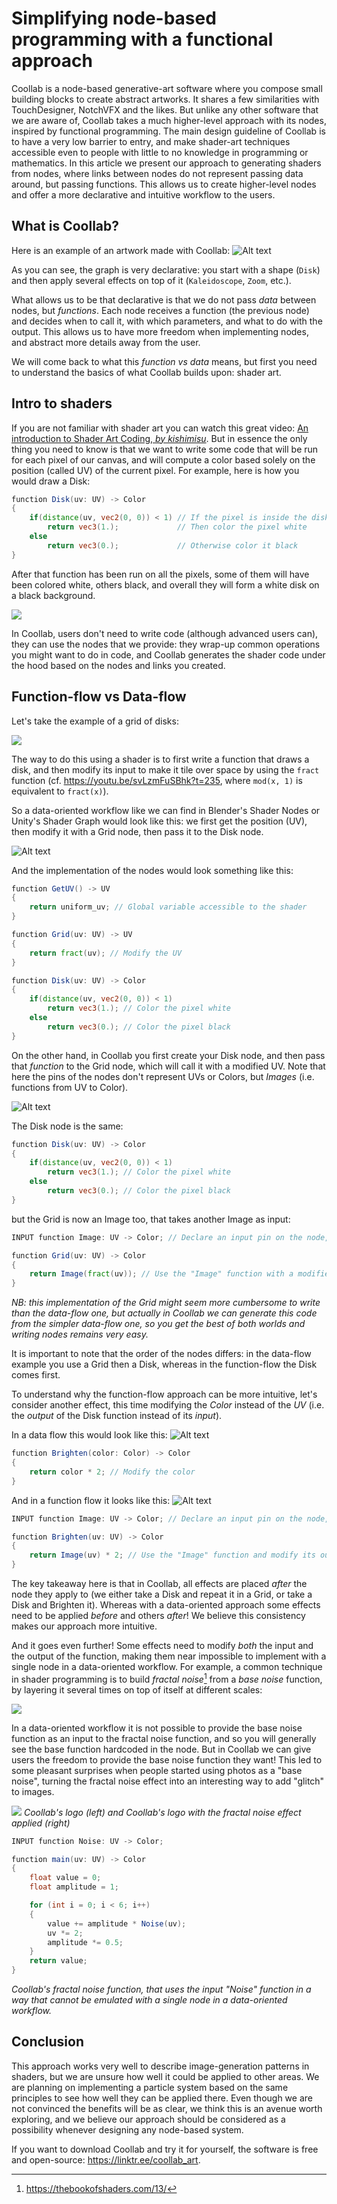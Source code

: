# Simplifying node-based programming with a functional approach

Coollab is a node-based generative-art software where you compose small building blocks to create abstract artworks. It shares a few similarities with TouchDesigner, NotchVFX and the likes. But unlike any other software that we are aware of, Coollab takes a much higher-level approach with its nodes, inspired by functional programming. The main design guideline of Coollab is to have a very low barrier to entry, and make shader-art techniques accessible even to people with little to no knowledge in programming or mathematics.
In this article we present our approach to generating shaders from nodes, where links between nodes do not represent passing data around, but passing functions. This allows us to create higher-level nodes and offer a more declarative and intuitive workflow to the users.

## What is Coollab?

Here is an example of an artwork made with Coollab:
![Alt text](<demo V1_merged.png>)

As you can see, the graph is very declarative: you start with a shape (`Disk`) and then apply several effects on top of it (`Kaleidoscope`, `Zoom`, etc.).

What allows us to be that declarative is that we do not pass *data* between nodes, but *functions*. Each node receives a function (the previous node) and decides when to call it, with which parameters, and what to do with the output. This allows us to have more freedom when implementing nodes, and abstract more details away from the user.

We will come back to what this *function vs data* means, but first you need to understand the basics of what Coollab builds upon: shader art.

## Intro to shaders

If you are not familiar with shader art you can watch this great video: [An introduction to Shader Art Coding, *by kishimisu*](https://youtu.be/f4s1h2YETNY). But in essence the only thing you need to know is that we want to write some code that will be run for each pixel of our canvas, and will compute a color based solely on the position (called UV) of the current pixel. For example, here is how you would draw a Disk:
```glsl title="Disk"
function Disk(uv: UV) -> Color
{
    if(distance(uv, vec2(0, 0)) < 1) // If the pixel is inside the disk (distance from the origin less than 1)
        return vec3(1.);             // Then color the pixel white
    else
        return vec3(0.);             // Otherwise color it black
}
```
After that function has been run on all the pixels, some of them will have been colored white, others black, and overall they will form a white disk on a black background.

<!-- <img src="@website/content/alpaca/disk.png" alt="Image" width="300" height="200" /> -->

<div style={{width: "30%", margin: "auto"}}>

![](./disk.png)

</div>


In Coollab, users don't need to write code (although advanced users can), they can use the nodes that we provide: they wrap-up common operations you might want to do in code, and Coollab generates the shader code under the hood based on the nodes and links you created.

## Function-flow vs Data-flow

Let's take the example of a grid of disks:

<div style={{width: "30%", margin: "auto"}}>

![](./grid_of_disks.png)

</div>

The way to do this using a shader is to first write a function that draws a disk, and then modify its input to make it tile over space by using the `fract` function (cf. https://youtu.be/svLzmFuSBhk?t=235, where `mod(x, 1)` is equivalent to `fract(x)`).

So a data-oriented workflow like we can find in Blender's Shader Nodes or Unity's Shader Graph would look like this: we first get the position (UV), then modify it with a Grid node, then pass it to the Disk node.

![Alt text](./data_flow.png)

And the implementation of the nodes would look something like this:

```glsl title="Get UV"
function GetUV() -> UV
{
    return uniform_uv; // Global variable accessible to the shader
}
```
```glsl title="Grid"
function Grid(uv: UV) -> UV
{
    return fract(uv); // Modify the UV
}
```
```glsl title="Disk"
function Disk(uv: UV) -> Color
{
    if(distance(uv, vec2(0, 0)) < 1)
        return vec3(1.); // Color the pixel white
    else
        return vec3(0.); // Color the pixel black
}
```

On the other hand, in Coollab you first create your Disk node, and then pass that *function* to the Grid node, which will call it with a modified UV. Note that here the pins of the nodes don't represent UVs or Colors, but *Images* (i.e. functions from UV to Color).

![Alt text](function_flow.png)

The Disk node is the same:
```glsl title="Disk"
function Disk(uv: UV) -> Color
{
    if(distance(uv, vec2(0, 0)) < 1)
        return vec3(1.); // Color the pixel white
    else
        return vec3(0.); // Color the pixel black
}
```
but the Grid is now an Image too, that takes another Image as input:
```glsl title="Grid"
INPUT function Image: UV -> Color; // Declare an input pin on the node, that will receive a function called Image.

function Grid(uv: UV) -> Color
{
    return Image(fract(uv)); // Use the "Image" function with a modified input (UV).
}
```
*NB: this implementation of the Grid might seem more cumbersome to write than the data-flow one, but actually in Coollab we can generate this code from the simpler data-flow one, so you get the best of both worlds and writing nodes remains very easy.*

It is important to note that the order of the nodes differs: in the data-flow example you use a Grid then a Disk, whereas in the function-flow the Disk comes first.

To understand why the function-flow approach can be more intuitive, let's consider another effect, this time modifying the *Color* instead of the *UV* (i.e. the *output* of the Disk function instead of its *input*).

In a data flow this would look like this:
![Alt text](data_flow2.png)
```glsl title="Brighten"
function Brighten(color: Color) -> Color
{
    return color * 2; // Modify the color
}
```

And in a function flow it looks like this:
![Alt text](function_flow2.png)
```glsl title="Brighten"
INPUT function Image: UV -> Color; // Declare an input pin on the node, that will receive a function called Image.

function Brighten(uv: UV) -> Color
{
    return Image(uv) * 2; // Use the "Image" function and modify its output.
}
```

The key takeaway here is that in Coollab, all effects are placed *after* the node they apply to (we either take a Disk and repeat it in a Grid, or take a Disk and Brighten it). Whereas with a data-oriented approach some effects need to be applied *before* and others *after*! We believe this consistency makes our approach more intuitive.

And it goes even further! Some effects need to modify *both* the input and the output of the function, making them near impossible to implement with a single node in a data-oriented workflow. For example, a common technique in shader programming is to build *fractal noise*[^1] from a *base noise* function, by layering it several times on top of itself at different scales:

![](./noise_merged.png)

[^1]: https://thebookofshaders.com/13/

In a data-oriented workflow it is not possible to provide the base noise function as an input to the fractal noise function, and so you will generally see the base function hardcoded in the node. But in Coollab we can give users the freedom to provide the base noise function they want! This led to some pleasant surprises when people started using photos as a "base noise", turning the fractal noise effect into an interesting way to add "glitch" to images.

![](./logo_merged.png)
*Coollab's logo (left) and Coollab's logo with the fractal noise effect applied (right)*

```glsl title="Fractal Noise"
INPUT function Noise: UV -> Color;

function main(uv: UV) -> Color
{
    float value = 0;
    float amplitude = 1;

    for (int i = 0; i < 6; i++)
    {
        value += amplitude * Noise(uv);
        uv *= 2;
        amplitude *= 0.5;
    }
    return value;
}
```
*Coollab's fractal noise function, that uses the input "Noise" function in a way that cannot be emulated with a single node in a data-oriented workflow.*

## Conclusion

This approach works very well to describe image-generation patterns in shaders, but we are unsure how well it could be applied to other areas. We are planning on implementing a particle system based on the same principles to see how well they can be applied there. Even though we are not convinced the benefits will be as clear, we think this is an avenue worth exploring, and we believe our approach should be considered as a possibility whenever designing any node-based system.

If you want to download Coollab and try it for yourself, the software is free and open-source: https://linktr.ee/coollab_art.
